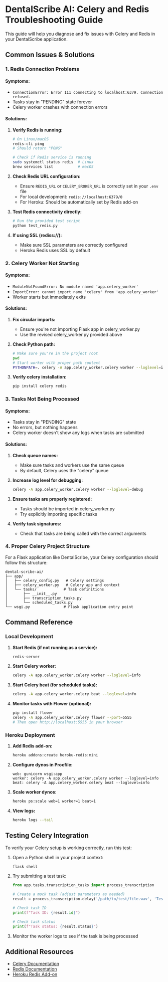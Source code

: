 # DentalScribe AI: Celery and Redis Troubleshooting Guide

This guide will help you diagnose and fix issues with Celery and Redis in your DentalScribe application.

## Common Issues & Solutions

### 1. Redis Connection Problems

#### Symptoms:
- `ConnectionError: Error 111 connecting to localhost:6379. Connection refused.`
- Tasks stay in "PENDING" state forever
- Celery worker crashes with connection errors

#### Solutions:

1. **Verify Redis is running:**
   ```bash
   # On Linux/macOS
   redis-cli ping
   # Should return "PONG"
   
   # Check if Redis service is running
   sudo systemctl status redis  # Linux
   brew services list           # macOS
   ```

2. **Check Redis URL configuration:**
   - Ensure `REDIS_URL` or `CELERY_BROKER_URL` is correctly set in your `.env` file
   - For local development: `redis://localhost:6379/0`
   - For Heroku: Should be automatically set by Redis add-on

3. **Test Redis connectivity directly:**
   ```bash
   # Run the provided test script
   python test_redis.py
   ```

4. **If using SSL (rediss://):**
   - Make sure SSL parameters are correctly configured
   - Heroku Redis uses SSL by default

### 2. Celery Worker Not Starting

#### Symptoms:
- `ModuleNotFoundError: No module named 'app.celery_worker'`
- `ImportError: cannot import name 'celery' from 'app.celery_worker'`
- Worker starts but immediately exits

#### Solutions:

1. **Fix circular imports:**
   - Ensure you're not importing Flask app in celery_worker.py
   - Use the revised celery_worker.py provided above

2. **Check Python path:**
   ```bash
   # Make sure you're in the project root
   pwd
   # Start worker with proper path context
   PYTHONPATH=. celery -A app.celery_worker.celery worker --loglevel=info
   ```

3. **Verify celery installation:**
   ```bash
   pip install celery redis
   ```

### 3. Tasks Not Being Processed

#### Symptoms:
- Tasks stay in "PENDING" state
- No errors, but nothing happens
- Celery worker doesn't show any logs when tasks are submitted

#### Solutions:

1. **Check queue names:**
   - Make sure tasks and workers use the same queue
   - By default, Celery uses the "celery" queue

2. **Increase log level for debugging:**
   ```bash
   celery -A app.celery_worker.celery worker --loglevel=debug
   ```

3. **Ensure tasks are properly registered:**
   - Tasks should be imported in celery_worker.py
   - Try explicitly importing specific tasks

4. **Verify task signatures:**
   - Check that tasks are being called with the correct arguments

### 4. Proper Celery Project Structure

For a Flask application like DentalScribe, your Celery configuration should follow this structure:

```
dental-scribe-ai/
├── app/
│   ├── celery_config.py   # Celery settings
│   ├── celery_worker.py   # Celery app and context
│   └── tasks/            # Task definitions
│       ├── __init__.py
│       ├── transcription_tasks.py
│       └── scheduled_tasks.py
└── wsgi.py               # Flask application entry point
```

## Command Reference

### Local Development

1. **Start Redis (if not running as a service):**
   ```bash
   redis-server
   ```

2. **Start Celery worker:**
   ```bash
   celery -A app.celery_worker.celery worker --loglevel=info
   ```

3. **Start Celery beat (for scheduled tasks):**
   ```bash
   celery -A app.celery_worker.celery beat --loglevel=info
   ```

4. **Monitor tasks with Flower (optional):**
   ```bash
   pip install flower
   celery -A app.celery_worker.celery flower --port=5555
   # Then open http://localhost:5555 in your browser
   ```

### Heroku Deployment

1. **Add Redis add-on:**
   ```bash
   heroku addons:create heroku-redis:mini
   ```

2. **Configure dynos in Procfile:**
   ```
   web: gunicorn wsgi:app
   worker: celery -A app.celery_worker.celery worker --loglevel=info
   beat: celery -A app.celery_worker.celery beat --loglevel=info
   ```

3. **Scale worker dynos:**
   ```bash
   heroku ps:scale web=1 worker=1 beat=1
   ```

4. **View logs:**
   ```bash
   heroku logs --tail
   ```

## Testing Celery Integration

To verify your Celery setup is working correctly, run this test:

1. Open a Python shell in your project context:
   ```bash
   flask shell
   ```

2. Try submitting a test task:
   ```python
   from app.tasks.transcription_tasks import process_transcription
   
   # Create a mock task (adjust parameters as needed)
   result = process_transcription.delay('/path/to/test/file.wav', 'Test Transcription', 1, False)
   
   # Check task ID
   print(f"Task ID: {result.id}")
   
   # Check task status
   print(f"Task status: {result.status}")
   ```

3. Monitor the worker logs to see if the task is being processed

## Additional Resources

- [Celery Documentation](https://docs.celeryproject.org/)
- [Redis Documentation](https://redis.io/documentation)
- [Heroku Redis Add-on](https://devcenter.heroku.com/articles/heroku-redis)
